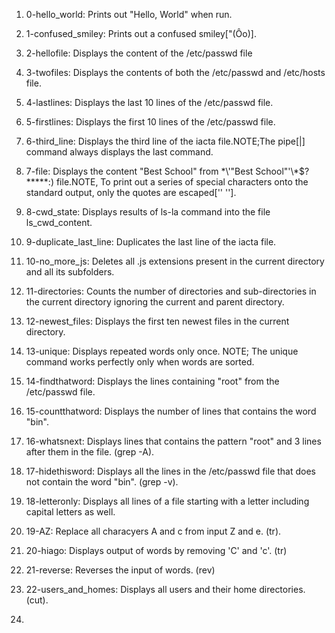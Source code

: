 1. 0-hello_world: Prints out "Hello, World" when run.

2. 1-confused_smiley: Prints out a confused smiley["(Ôo)].

3. 2-hellofile: Displays the content of the /etc/passwd file

4. 3-twofiles: Displays the contents of both the /etc/passwd and /etc/hosts file.

5. 4-lastlines: Displays the last 10 lines of the /etc/passwd file.

6. 5-firstlines: Displays the first 10 lines of the /etc/passwd file.

7. 6-third_line: Displays the third line of the iacta file.NOTE;The pipe[|] command always displays the last command.

8. 7-file: Displays the content "Best School" from \*\\'"Best School"\'\\*$\?\*\*\*\*\*:) file.NOTE, To print out a series of special characters onto the standard output, only the quotes are escaped['\'  ''].

9. 8-cwd_state: Displays results of ls-la command into the file ls_cwd_content.

10. 9-duplicate_last_line: Duplicates the last line of the iacta file.

11. 10-no_more_js: Deletes all .js extensions present in the current directory and all its subfolders.

12. 11-directories: Counts the number of directories and sub-directories in the current directory ignoring the current and parent directory.

13. 12-newest_files: Displays the first ten newest files in the current directory.

14. 13-unique: Displays repeated words only once. NOTE; The unique command works perfectly only when words are sorted.

15. 14-findthatword: Displays the lines containing "root" from the /etc/passwd file.

16. 15-countthatword: Displays the number of lines that contains the word "bin".

17. 16-whatsnext: Displays lines that contains the pattern "root" and 3 lines after them in the file. (grep -A).

18. 17-hidethisword: Displays all the lines in the /etc/passwd file that does not contain the word "bin". (grep -v).

19. 18-letteronly: Displays all lines of a file starting with a letter including capital letters as well.

20. 19-AZ: Replace all characyers A and c from input Z and e. (tr).

21. 20-hiago: Displays output of words by removing 'C' and 'c'. (tr)

22. 21-reverse: Reverses the input of words. (rev)

23. 22-users_and_homes: Displays all users and their home directories.(cut).

24. 
